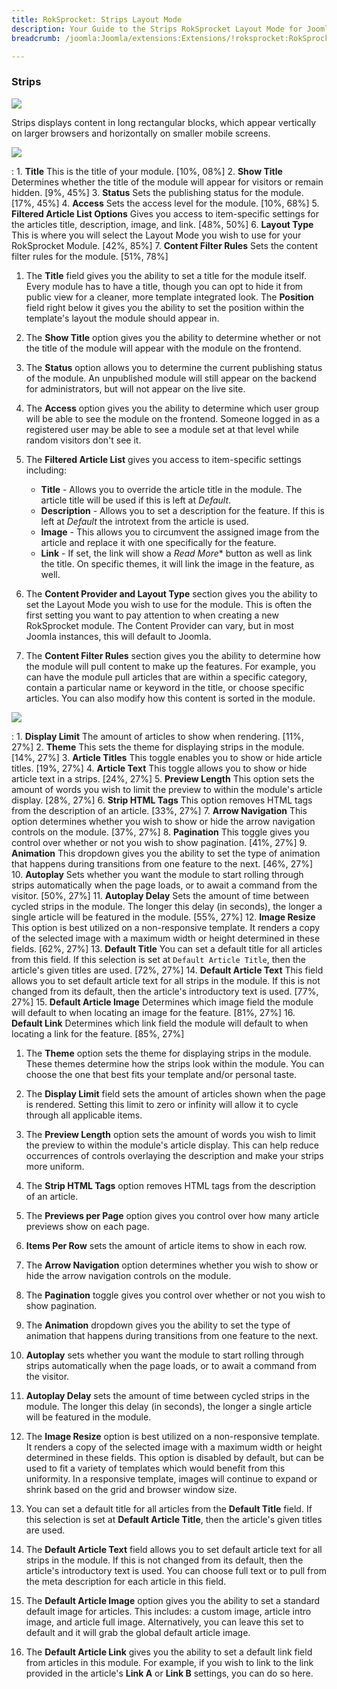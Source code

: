 ```yaml
---
title: RokSprocket: Strips Layout Mode
description: Your Guide to the Strips RokSprocket Layout Mode for Joomla
breadcrumb: /joomla:Joomla/extensions:Extensions/!roksprocket:RokSprocket

---
```


### Strips
![][strips_demo]

Strips displays content in long rectangular blocks, which appear vertically on larger browsers and horizontally on smaller mobile screens.

![][strips_1]

:   1. **Title** This is the title of your module. [10%, 08%]
    2. **Show Title** Determines whether the title of the module will appear for visitors or remain hidden. [9%, 45%]
    3. **Status** Sets the publishing status for the module. [17%, 45%]
    4. **Access** Sets the access level for the module. [10%, 68%]
    5. **Filtered Article List Options** Gives you access to item-specific settings for the articles title, description, image, and link. [48%, 50%]
    6. **Layout Type** This is where you will select the Layout Mode you wish to use for your RokSprocket Module. [42%, 85%]
    7. **Content Filter Rules** Sets the content filter rules for the module. [51%, 78%]

1. The **Title** field gives you the ability to set a title for the module itself. Every module has to have a title, though you can opt to hide it from public view for a cleaner, more template integrated look. The **Position** field right below it gives you the ability to set the position within the template's layout the module should appear in.

2. The **Show Title** option gives you the ability to determine whether or not the title of the module will appear with the module on the frontend.

3. The **Status** option allows you to determine the current publishing status of the module. An unpublished module will still appear on the backend for administrators, but will not appear on the live site.

4. The **Access** option gives you the ability to determine which user group will be able to see the module on the frontend. Someone logged in as a registered user may be able to see a module set at that level while random visitors don't see it.

5. The **Filtered Article List** gives you access to item-specific settings including:
    * **Title** - Allows you to override the article title in the module. The article title will be used if this is left at *Default*.
    * **Description** - Allows you to set a description for the feature. If this is left at *Default* the introtext from the article is used. 
    * **Image** - This allows you to circumvent the assigned image from the article and replace it with one specifically for the feature. 
    * **Link** - If set, the link will show a *Read More** button as well as link the title. On specific themes, it will link the image in the feature, as well.

6. The **Content Provider and Layout Type** section gives you the ability to set the Layout Mode you wish to use for the module. This is often the first setting you want to pay attention to when creating a new RokSprocket module. The Content Provider can vary, but in most Joomla instances, this will default to Joomla.

7. The **Content Filter Rules** section gives you the ability to determine how the module will pull content to make up the features. For example, you can have the module pull articles that are within a specific category, contain a particular name or keyword in the title, or choose specific articles. You can also modify how this content is sorted in the module.

![][strips_2]

:   1. **Display Limit** The amount of articles to show when rendering. [11%, 27%]
    2. **Theme** This sets the theme for displaying strips in the module. [14%, 27%]
    3. **Article Titles** This toggle enables you to show or hide article titles. [19%, 27%]
    4. **Article Text** This toggle allows you to show or hide article text in a strips. [24%, 27%]
    5. **Preview Length** This option sets the amount of words you wish to limit the preview to within the module's article display. [28%, 27%]
    6. **Strip HTML Tags** This option removes HTML tags from the description of an article. [33%, 27%]
    7. **Arrow Navigation** This option determines whether you wish to show or hide the arrow navigation controls on the module. [37%, 27%]
    8. **Pagination** This toggle gives you control over whether or not you wish to show pagination. [41%, 27%]
    9. **Animation**  This dropdown gives you the ability to set the type of animation that happens during transitions from one feature to the next. [46%, 27%]
    10. **Autoplay** Sets whether you want the module to start rolling through strips automatically when the page loads, or to await a command from the visitor. [50%, 27%]
    11. **Autoplay Delay** Sets the amount of time between cycled strips in the module. The longer this delay (in seconds), the longer a single article will be featured in the module. [55%, 27%]
    12. **Image Resize** This option is best utilized on a non-responsive template. It renders a copy of the selected image with a maximum width or height determined in these fields. [62%, 27%]
    13. **Default Title** You can set a default title for all articles from this field. If this selection is set at `Default Article Title`, then the article's given titles are used. [72%, 27%]
    14. **Default Article Text** This field allows you to set default article text for all strips in the module. If this is not changed from its default, then the article's introductory text is used. [77%, 27%]
    15. **Default Article Image** Determines which image field the module will default to when locating an image for the feature. [81%, 27%]
    16. **Default Link** Determines which link field the module will default to when locating a link for the feature. [85%, 27%]

1. The **Theme** option sets the theme for displaying strips in the module. These themes determine how the strips look within the module. You can choose the one that best fits your template and/or personal taste.

2. The **Display Limit** field sets the amount of articles shown when the page is rendered.  Setting this limit to zero or infinity will allow it to cycle through all applicable items.

3. The **Preview Length** option sets the amount of words you wish to limit the preview to within the module's article display. This can help reduce occurrences of controls overlaying the description and make your strips more uniform.

4.  The **Strip HTML Tags** option removes HTML tags from the description of an article.

5.  The **Previews per Page** option gives you control over how many article previews show on each page.

6. **Items Per Row** sets the amount of article items to show in each row.

7.  The **Arrow Navigation** option determines whether you wish to show or hide the arrow navigation controls on the module.

8. The **Pagination** toggle gives you control over whether or not you wish to show pagination.

9.  The **Animation** dropdown gives you the ability to set the type of animation that happens during transitions from one feature to the next.

10.  **Autoplay** sets whether you want the module to start rolling through strips automatically when the page loads, or to await a command from the visitor.

11.  **Autoplay Delay** sets the amount of time between cycled strips in the module. The longer this delay (in seconds), the longer a single article will be featured in the module.

12.  The **Image Resize** option is best utilized on a non-responsive template. It renders a copy of the selected image with a maximum width or height determined in these fields. This option is disabled by default, but can be used to fit a variety of templates which would benefit from this uniformity. In a responsive template, images will continue to expand or shrink based on the grid and browser window size.

13.  You can set a default title for all articles from the **Default Title** field. If this selection is set at **Default Article Title**, then the article's given titles are used. 

14. The **Default Article Text** field allows you to set default article text for all strips in the module. If this is not changed from its default, then the article's introductory text is used. You can choose full text or to pull from the meta description for each article in this field.

15. The **Default Article Image** option gives you the ability to set a standard default image for articles. This includes: a custom image, article intro image, and article full image. Alternatively, you can leave this set to default and it will grab the global default article image.

16. The **Default Article Link** gives you the ability to set a default link field from articles in this module. For example, if you wish to link to the link provided in the article's **Link A** or **Link B** settings, you can do so here.

[features]: assets/features.png
[headlines]: assets/headlines.png
[lists]: assets/lists.png
[mosaic]: assets/mosaic.png
[tabs]: assets/tabs.png
[features_link]: features_mode.md
[lists_link]: lists_mode.md
[tabs_link]: tabs_mode.md
[mosaic_link]: mosaic_mode.md
[headlines_link]: headlines_mode.md
[strips_link]: strips_mode.md
[features_1]: assets/features_1.png
[features_2]: assets/features_2.png
[lists_1]: assets/lists_1.png
[lists_2]: assets/lists_2.png
[mosaic_1]: assets/mosaic_1.png
[mosaic_2]: assets/mosaic_2.png
[strips_1]: assets/strips_1.png
[strips_2]: assets/strips_2.png
[headlines_1]: assets/headlines_1.png
[headlines_2]: assets/headlines_2.png
[tabs_1]: assets/tabs_1.png
[tabs_2]: assets/tabs_2.png
[roksprocket_module_1]: assets/roksprocket_module_1.png
[strips_demo]: assets/strips_demo.png